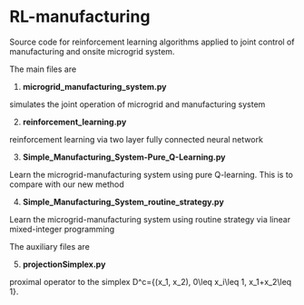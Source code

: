 # RL-manufacturing
Source code for reinforcement learning algorithms applied to joint control of manufacturing and onsite microgrid system. 

The main files are

1. <b>microgrid_manufacturing_system.py</b>

simulates the joint operation of microgrid and manufacturing system

2. <b>reinforcement_learning.py</b>

reinforcement learning via two layer fully connected neural network

3. <b>Simple_Manufacturing_System-Pure_Q-Learning.py</b>

Learn the microgrid-manufacturing system using pure Q-learning. This is to compare with our new method

4. <b>Simple_Manufacturing_System_routine_strategy.py</b>

Learn the microgrid-manufacturing system using routine strategy via linear mixed-integer programming

The auxiliary files are

5. <b>projectionSimplex.py</b>

proximal operator to the simplex D^c={(x_1, x_2), 0\leq x_i\leq 1, x_1+x_2\leq 1}.

